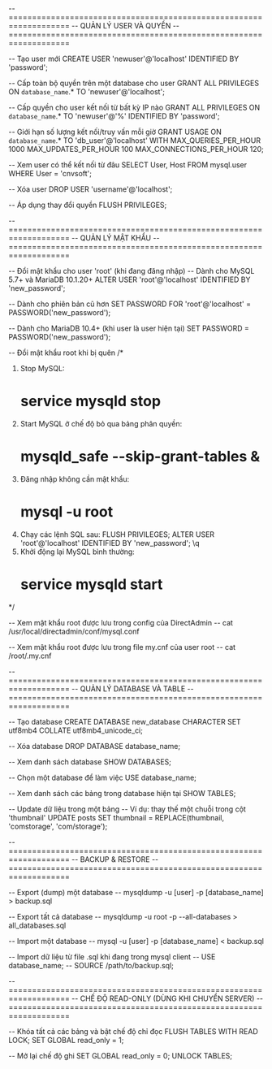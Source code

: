 -- ===================================================================
-- QUẢN LÝ USER VÀ QUYỀN
-- ===================================================================

-- Tạo user mới
CREATE USER 'newuser'@'localhost' IDENTIFIED BY 'password';

-- Cấp toàn bộ quyền trên một database cho user
GRANT ALL PRIVILEGES ON `database_name`.* TO 'newuser'@'localhost';

-- Cấp quyền cho user kết nối từ bất kỳ IP nào
GRANT ALL PRIVILEGES ON `database_name`.* TO 'newuser'@'%' IDENTIFIED BY 'password';

-- Giới hạn số lượng kết nối/truy vấn mỗi giờ
GRANT USAGE ON `database_name`.* TO 'db_user'@'localhost'
    WITH MAX_QUERIES_PER_HOUR 1000
    MAX_UPDATES_PER_HOUR 100
    MAX_CONNECTIONS_PER_HOUR 120;

-- Xem user có thể kết nối từ đâu
SELECT User, Host FROM mysql.user WHERE User = 'cnvsoft';

-- Xóa user
DROP USER 'username'@'localhost';

-- Áp dụng thay đổi quyền
FLUSH PRIVILEGES;


-- ===================================================================
-- QUẢN LÝ MẬT KHẨU
-- ===================================================================

-- Đổi mật khẩu cho user 'root' (khi đang đăng nhập)
-- Dành cho MySQL 5.7+ và MariaDB 10.1.20+
ALTER USER 'root'@'localhost' IDENTIFIED BY 'new_password';

-- Dành cho phiên bản cũ hơn
SET PASSWORD FOR 'root'@'localhost' = PASSWORD('new_password');

-- Dành cho MariaDB 10.4+ (khi user là user hiện tại)
SET PASSWORD = PASSWORD('new_password');


-- Đổi mật khẩu root khi bị quên
/*
1. Stop MySQL:
   # service mysqld stop
2. Start MySQL ở chế độ bỏ qua bảng phân quyền:
   # mysqld_safe --skip-grant-tables &
3. Đăng nhập không cần mật khẩu:
   # mysql -u root
4. Chạy các lệnh SQL sau:
   FLUSH PRIVILEGES;
   ALTER USER 'root'@'localhost' IDENTIFIED BY 'new_password';
   \q
5. Khởi động lại MySQL bình thường:
   # service mysqld start
*/

-- Xem mật khẩu root được lưu trong config của DirectAdmin
-- cat /usr/local/directadmin/conf/mysql.conf

-- Xem mật khẩu root được lưu trong file my.cnf của user root
-- cat /root/.my.cnf


-- ===================================================================
-- QUẢN LÝ DATABASE VÀ TABLE
-- ===================================================================

-- Tạo database
CREATE DATABASE new_database CHARACTER SET utf8mb4 COLLATE utf8mb4_unicode_ci;

-- Xóa database
DROP DATABASE database_name;

-- Xem danh sách database
SHOW DATABASES;

-- Chọn một database để làm việc
USE database_name;

-- Xem danh sách các bảng trong database hiện tại
SHOW TABLES;

-- Update dữ liệu trong một bảng
-- Ví dụ: thay thế một chuỗi trong cột 'thumbnail'
UPDATE posts SET thumbnail = REPLACE(thumbnail, 'comstorage', 'com/storage');


-- ===================================================================
-- BACKUP & RESTORE
-- ===================================================================

-- Export (dump) một database
-- mysqldump -u [user] -p [database_name] > backup.sql

-- Export tất cả database
-- mysqldump -u root -p --all-databases > all_databases.sql

-- Import một database
-- mysql -u [user] -p [database_name] < backup.sql

-- Import dữ liệu từ file .sql khi đang trong mysql client
-- USE database_name;
-- SOURCE /path/to/backup.sql;


-- ===================================================================
-- CHẾ ĐỘ READ-ONLY (DÙNG KHI CHUYỂN SERVER)
-- ===================================================================

-- Khóa tất cả các bảng và bật chế độ chỉ đọc
FLUSH TABLES WITH READ LOCK;
SET GLOBAL read_only = 1;

-- Mở lại chế độ ghi
SET GLOBAL read_only = 0;
UNLOCK TABLES;

